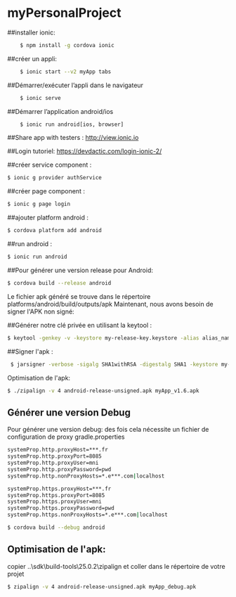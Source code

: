 # myPersonalProject

##installer ionic:

```bash
	$ npm install -g cordova ionic
```
##créer un appli:
```bash
	$ ionic start --v2 myApp tabs
```
##Démarrer/exécuter l’appli dans le navigateur
```bash
	$ ionic serve
```
##Démarrer l’application android/ios
```bash
	$ ionic run android[ios, browser]
```
##Share app with testers : 
http://view.ionic.io
	

##Login tutoriel: 
https://devdactic.com/login-ionic-2/
	
##créer service component : 
```bash
$ ionic g provider authService
```
##créer page component : 
```bash
$ ionic g page login
```
##ajouter platform android : 
```bash
$ cordova platform add android
```

##run android  : 
```bash
$ ionic run android
```

##Pour générer une version release pour Android:
```bash
$ cordova build --release android
```
Le fichier apk généré se trouve dans le répertoire platforms/android/build/outputs/apk
Maintenant, nous avons besoin de signer l'APK non signé:

##Générer notre clé privée en utilisant la keytool :
 ```bash
$ keytool -genkey -v -keystore my-release-key.keystore -alias alias_name -keyalg RSA -keysize 2048 -validity 10000
```
##Signer l'apk :
```bash
 $ jarsigner -verbose -sigalg SHA1withRSA -digestalg SHA1 -keystore my-release-key.keystore android-release-unsigned.apk alias_name
 ```
Optimisation de l'apk:
```bash
$ ./zipalign -v 4 android-release-unsigned.apk myApp_v1.6.apk
```
## Générer une version Debug  

Pour générer une version debug:
des fois cela nécessite un fichier de configuration de proxy gradle.properties

```bash
systemProp.http.proxyHost=***.fr
systemProp.http.proxyPort=8085
systemProp.http.proxyUser=mni
systemProp.http.proxyPassword=pwd
systemProp.http.nonProxyHosts=*.e***.com|localhost  

systemProp.https.proxyHost=***.fr
systemProp.https.proxyPort=8085
systemProp.https.proxyUser=mni
systemProp.https.proxyPassword=pwd
systemProp.https.nonProxyHosts=*.e***.com|localhost  
```

```bash
$ cordova build --debug android
```
## Optimisation de l'apk:
copier ..\sdk\build-tools\25.0.2\zipalign et coller dans le répertoire de votre projet
```bash
$ zipalign -v 4 android-release-unsigned.apk myApp_debug.apk
```
